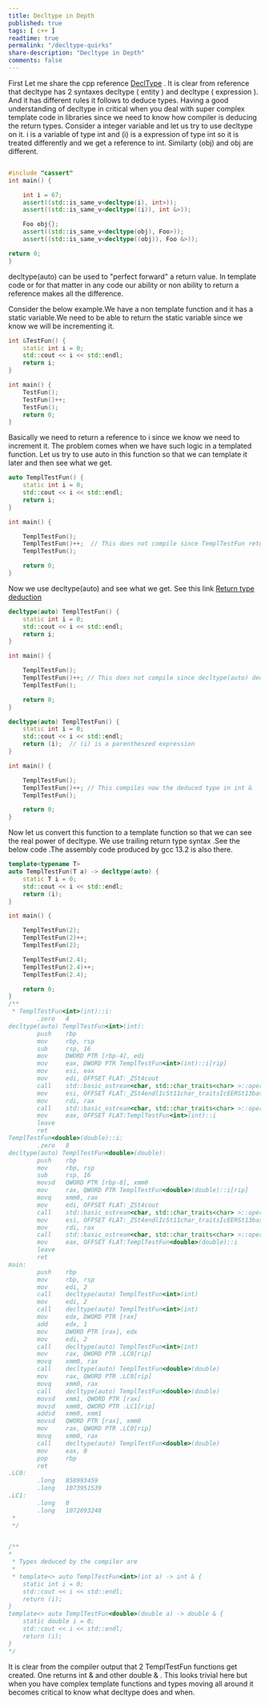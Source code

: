 ```yaml
---
title: Decltype in Depth
published: true
tags: [ c++ ]
readtime: true
permalink: "/decltype-quirks"
share-description: "Decltype in Depth"
comments: false
---
```


First Let me share  the cpp reference [DeclType](https://en.cppreference.com/w/cpp/language/decltype)  . 
It is clear from reference that decltype has 2 syntaxes decltype ( entity ) and decltype ( expression ).
And it has different rules it follows to deduce types.
Having a good understanding of decltype in critical when you deal with super complex template code
in libraries since we need to know how compiler is deducing the return types.
Consider a integer variable and let us try to use decltype on it.
i is a variable of type int and (i) is a expression of type int so it is treated differently and we get a reference to int.
Similarty (obj) and obj are different.

```cpp

#include "cassert"
int main() {

    int i = 67;
    assert((std::is_same_v<decltype(i), int>));
    assert((std::is_same_v<decltype((i)), int &>));

    Foo obj{};
    assert((std::is_same_v<decltype(obj), Foo>));
    assert((std::is_same_v<decltype((obj)), Foo &>));

return 0;
}

```

decltype(auto) can be used to "perfect forward" a return value.
In template code or for that matter in any code our ability or non ability to return a reference 
makes all the difference.

Consider the below example.We have a non template function and it has a static variable.We  need to be 
able to return the static variable since we know we will be incrementing it.


```cpp
int &TestFun() {
    static int i = 0;
    std::cout << i << std::endl;
    return i;
}

int main() {
    TestFun();
    TestFun()++;
    TestFun();
    return 0;
}

```

Basically we need to return a reference to i since we know we need to increment it.
The problem comes when we have such logic in a templated function.
Let us try to use auto in this function so that we can template it later and then see what we get.



```cpp
auto TemplTestFun() {
    static int i = 0;
    std::cout << i << std::endl;
    return i;
}

int main() {

    TemplTestFun();
    TemplTestFun()++;  // This does not compile since TemplTestFun returns int by value
    TemplTestFun();

    return 0;
}

```

Now we use decltype(auto) and see what we get.
See this link  [Return type deduction](https://en.cppreference.com/w/cpp/language/function#Return_type_deduction)


```cpp
decltype(auto) TemplTestFun() {
    static int i = 0;
    std::cout << i << std::endl;
    return i;
}

int main() {

    TemplTestFun();
    TemplTestFun()++; // This does not compile since decltype(auto) deduces the type as int and not int&
    TemplTestFun();

    return 0;
}

```


```cpp
decltype(auto) TemplTestFun() {
    static int i = 0;
    std::cout << i << std::endl;
    return (i);  // (i) is a parentheszed expression 
}

int main() {

    TemplTestFun();
    TemplTestFun()++; // This compiles now the deduced type in int &
    TemplTestFun();

    return 0;
}

```

Now let us convert this function to a template function so that we can see the real power of decltype.
We use trailing return type syntax .See the below code .The assembly code produced by gcc 13.2 is also there.


```cpp
template<typename T>
auto TemplTestFun(T a) -> decltype(auto) {
    static T i = 0;
    std::cout << i << std::endl;
    return (i);
}

int main() {

    TemplTestFun(2);
    TemplTestFun(2)++;
    TemplTestFun(2);

    TemplTestFun(2.4);
    TemplTestFun(2.4)++;
    TemplTestFun(2.4);

    return 0;
}
/**
 * TemplTestFun<int>(int)::i:
        .zero   4
decltype(auto) TemplTestFun<int>(int):
        push    rbp
        mov     rbp, rsp
        sub     rsp, 16
        mov     DWORD PTR [rbp-4], edi
        mov     eax, DWORD PTR TemplTestFun<int>(int)::i[rip]
        mov     esi, eax
        mov     edi, OFFSET FLAT:_ZSt4cout
        call    std::basic_ostream<char, std::char_traits<char> >::operator<<(int)
        mov     esi, OFFSET FLAT:_ZSt4endlIcSt11char_traitsIcEERSt13basic_ostreamIT_T0_ES6_
        mov     rdi, rax
        call    std::basic_ostream<char, std::char_traits<char> >::operator<<(std::basic_ostream<char, std::char_traits<char> >& (*)(std::basic_ostream<char, std::char_traits<char> >&))
        mov     eax, OFFSET FLAT:TemplTestFun<int>(int)::i
        leave
        ret
TemplTestFun<double>(double)::i:
        .zero   8
decltype(auto) TemplTestFun<double>(double):
        push    rbp
        mov     rbp, rsp
        sub     rsp, 16
        movsd   QWORD PTR [rbp-8], xmm0
        mov     rax, QWORD PTR TemplTestFun<double>(double)::i[rip]
        movq    xmm0, rax
        mov     edi, OFFSET FLAT:_ZSt4cout
        call    std::basic_ostream<char, std::char_traits<char> >::operator<<(double)
        mov     esi, OFFSET FLAT:_ZSt4endlIcSt11char_traitsIcEERSt13basic_ostreamIT_T0_ES6_
        mov     rdi, rax
        call    std::basic_ostream<char, std::char_traits<char> >::operator<<(std::basic_ostream<char, std::char_traits<char> >& (*)(std::basic_ostream<char, std::char_traits<char> >&))
        mov     eax, OFFSET FLAT:TemplTestFun<double>(double)::i
        leave
        ret
main:
        push    rbp
        mov     rbp, rsp
        mov     edi, 2
        call    decltype(auto) TemplTestFun<int>(int)
        mov     edi, 2
        call    decltype(auto) TemplTestFun<int>(int)
        mov     edx, DWORD PTR [rax]
        add     edx, 1
        mov     DWORD PTR [rax], edx
        mov     edi, 2
        call    decltype(auto) TemplTestFun<int>(int)
        mov     rax, QWORD PTR .LC0[rip]
        movq    xmm0, rax
        call    decltype(auto) TemplTestFun<double>(double)
        mov     rax, QWORD PTR .LC0[rip]
        movq    xmm0, rax
        call    decltype(auto) TemplTestFun<double>(double)
        movsd   xmm1, QWORD PTR [rax]
        movsd   xmm0, QWORD PTR .LC1[rip]
        addsd   xmm0, xmm1
        movsd   QWORD PTR [rax], xmm0
        mov     rax, QWORD PTR .LC0[rip]
        movq    xmm0, rax
        call    decltype(auto) TemplTestFun<double>(double)
        mov     eax, 0
        pop     rbp
        ret
.LC0:
        .long   858993459
        .long   1073951539
.LC1:
        .long   0
        .long   1072693248
 * 
 */


/**
* 
 * Types deduced by the compiler are
 * 
 * template<> auto TemplTestFun<int>(int a) -> int & {
    static int i = 0;
    std::cout << i << std::endl;
    return (i);
}
template<> auto TemplTestFun<double>(double a) -> double & {
    static double i = 0;
    std::cout << i << std::endl;
    return (i);
}
*/
```
It is clear from the compiler output that 2 TemplTestFun functions get created.
One returns int & and other double & .
This looks trivial here but when you have complex template functions and types moving all
around it becomes critical to know what decltype does and when.


